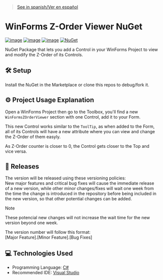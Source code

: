 > [See in spanish/Ver en español](https://github.com/LuisMiSanVe/WinFormsZOrderViewer_NuGet/blob/main/README.es.md)
# WinForms Z-Order Viewer NuGet
[![image](https://img.shields.io/badge/C%23-239120?style=for-the-badge&logo=csharp&logoColor=white)](https://dotnet.microsoft.com/en-us/languages/csharp)
[![image](https://img.shields.io/badge/.NET-5C2D91?style=for-the-badge&logo=.net&logoColor=white)](https://dotnet.microsoft.com/en-us/learn/dotnet/what-is-dotnet)
[![image](https://img.shields.io/badge/Visual_Studio-5C2D91?style=for-the-badge&logo=visual%20studio&logoColor=white)](https://visualstudio.microsoft.com/)
[![NuGet](https://img.shields.io/badge/NuGet-%23004880.svg?style=for-the-badge&logo=nuget&logoColor=white)](https://www.nuget.org/)

NuGet Package that lets you add a Control in your WinForms Project to view and modify the Z-Order of its Controls.

## 🛠️ Setup
Install the NuGet in the Marketplace or clone this repos to debug/fork it.

## ⚙️ Project Usage Explanation
Open a WinForms Project then go to the Toolbox, you'll find a new `WinFormsZOrderViewer` section with one Control, add it to your Form.

This new Control works similar to the `ToolTip`, as when added to the Form, all of its Controls will have a new attribute where you can view and change the Z-Order of them easyly.

As Z-Order counter is closer to 0, the Control gets closer to the Top and vice versa.

## 🚀 Releases
The version will be released using these versioning policies:\
New major features and critical bug fixes will cause the immediate release of a new version, while other minor changes/fixes will wait one week from the time the change is introduced in the repository before being included in the new version, so that other potential changes can be added.
>[!NOTE]
>These potencial new changes will not increase the wait time for the new version beyond one week.

The version number will follow this format: \
\[Major Feature\].\[Minor Feature\].\[Bug Fixes\]

## 💻 Technologies Used
- Programming Language: [C#](https://dotnet.microsoft.com/en-us/languages/csharp)
- Recommended IDE: [Visual Studio](https://visualstudio.microsoft.com/)
